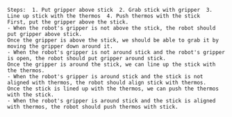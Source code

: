 
    Steps:  1. Put gripper above stick  2. Grab stick with gripper  3. Line up stick with the thermos  4. Push thermos with the stick
    First, put the gripper above the stick.
    - When the robot's gripper is not above the stick, the robot should put gripper above stick.
    Once the gripper is above the stick, we should be able to grab it by moving the gripper down around it.
    - When the robot's gripper is not around stick and the robot's gripper is open, the robot should put gripper around stick.
    Once the gripper is around the stick, we can line up the stick with the thermos.
    - When the robot's gripper is around stick and the stick is not aligned with thermos, the robot should align stick with thermos.
    Once the stick is lined up with the thermos, we can push the thermos with the stick.
    - When the robot's gripper is around stick and the stick is aligned with thermos, the robot should push thermos with stick.